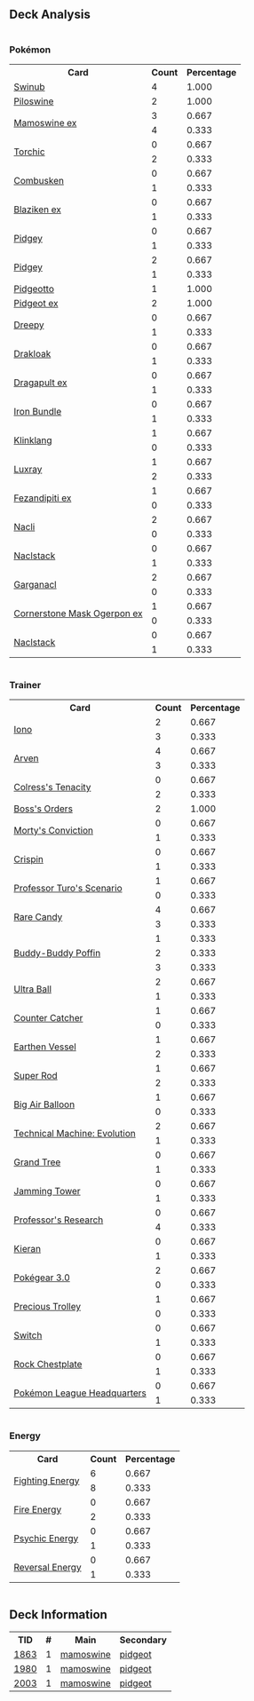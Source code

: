 
## Deck Analysis

<div style="display: flex; flex-wrap: wrap;">
<div style="flex: 1; margin-right: 10px;">
<h3>Pokémon</h3><table><tr><th>Card</th><th>Count</th><th>Percentage</th></tr><tr><td rowspan='1'><a href='https://limitlesstcg.com/cards/jp/SV9/44?translate=en'>Swinub</a></td><td>4</td><td>1.000</td></tr><tr><td rowspan='1'><a href='https://limitlesstcg.com/cards/jp/SV9/45?translate=en'>Piloswine</a></td><td>2</td><td>1.000</td></tr><tr><td rowspan='2'><a href='https://limitlesstcg.com/cards/jp/SV9/46?translate=en'>Mamoswine ex</a></td><td>3</td><td>0.667</td></tr><tr><td>4</td><td>0.333</td></tr><tr><td rowspan='2'><a href='https://limitlesstcg.com/cards/jp/SVM/14?translate=en'>Torchic</a></td><td>0</td><td>0.667</td></tr><tr><td>2</td><td>0.333</td></tr><tr><td rowspan='2'><a href='https://limitlesstcg.com/cards/jp/SVM/15?translate=en'>Combusken</a></td><td>0</td><td>0.667</td></tr><tr><td>1</td><td>0.333</td></tr><tr><td rowspan='2'><a href='https://limitlesstcg.com/cards/jp/SVM/16?translate=en'>Blaziken ex</a></td><td>0</td><td>0.667</td></tr><tr><td>1</td><td>0.333</td></tr><tr><td rowspan='2'><a href='https://limitlesstcg.com/cards/MEW/16'>Pidgey</a></td><td>0</td><td>0.667</td></tr><tr><td>1</td><td>0.333</td></tr><tr><td rowspan='2'><a href='https://limitlesstcg.com/cards/OBF/162'>Pidgey</a></td><td>2</td><td>0.667</td></tr><tr><td>1</td><td>0.333</td></tr><tr><td rowspan='1'><a href='https://limitlesstcg.com/cards/MEW/17'>Pidgeotto</a></td><td>1</td><td>1.000</td></tr><tr><td rowspan='1'><a href='https://limitlesstcg.com/cards/OBF/164'>Pidgeot ex</a></td><td>2</td><td>1.000</td></tr><tr><td rowspan='2'><a href='https://limitlesstcg.com/cards/TWM/128'>Dreepy</a></td><td>0</td><td>0.667</td></tr><tr><td>1</td><td>0.333</td></tr><tr><td rowspan='2'><a href='https://limitlesstcg.com/cards/TWM/129'>Drakloak</a></td><td>0</td><td>0.667</td></tr><tr><td>1</td><td>0.333</td></tr><tr><td rowspan='2'><a href='https://limitlesstcg.com/cards/TWM/130'>Dragapult ex</a></td><td>0</td><td>0.667</td></tr><tr><td>1</td><td>0.333</td></tr><tr><td rowspan='2'><a href='https://limitlesstcg.com/cards/PAR/56'>Iron Bundle</a></td><td>0</td><td>0.667</td></tr><tr><td>1</td><td>0.333</td></tr><tr><td rowspan='2'><a href='https://limitlesstcg.com/cards/SCR/101'>Klinklang</a></td><td>1</td><td>0.667</td></tr><tr><td>0</td><td>0.333</td></tr><tr><td rowspan='2'><a href='https://limitlesstcg.com/cards/PAL/71'>Luxray</a></td><td>1</td><td>0.667</td></tr><tr><td>2</td><td>0.333</td></tr><tr><td rowspan='2'><a href='https://limitlesstcg.com/cards/SFA/38'>Fezandipiti ex</a></td><td>1</td><td>0.667</td></tr><tr><td>0</td><td>0.333</td></tr><tr><td rowspan='2'><a href='https://limitlesstcg.com/cards/PAR/102'>Nacli</a></td><td>2</td><td>0.667</td></tr><tr><td>0</td><td>0.333</td></tr><tr><td rowspan='2'><a href='https://limitlesstcg.com/cards/PAL/122'>Naclstack</a></td><td>0</td><td>0.667</td></tr><tr><td>1</td><td>0.333</td></tr><tr><td rowspan='2'><a href='https://limitlesstcg.com/cards/PAR/104'>Garganacl</a></td><td>2</td><td>0.667</td></tr><tr><td>0</td><td>0.333</td></tr><tr><td rowspan='2'><a href='https://limitlesstcg.com/cards/TWM/112'>Cornerstone Mask Ogerpon ex</a></td><td>1</td><td>0.667</td></tr><tr><td>0</td><td>0.333</td></tr><tr><td rowspan='2'><a href='https://limitlesstcg.com/cards/PAR/103'>Naclstack</a></td><td>0</td><td>0.667</td></tr><tr><td>1</td><td>0.333</td></tr></table>
</div><div style='flex: 1; margin-right: 10px;'><h3>Trainer</h3><table><tr><th>Card</th><th>Count</th><th>Percentage</th></tr><tr><td rowspan='2'><a href='https://limitlesstcg.com/cards/PAL/185'>Iono</a></td><td>2</td><td>0.667</td></tr><tr><td>3</td><td>0.333</td></tr><tr><td rowspan='2'><a href='https://limitlesstcg.com/cards/OBF/186'>Arven</a></td><td>4</td><td>0.667</td></tr><tr><td>3</td><td>0.333</td></tr><tr><td rowspan='2'><a href='https://limitlesstcg.com/cards/SFA/57'>Colress's Tenacity</a></td><td>0</td><td>0.667</td></tr><tr><td>2</td><td>0.333</td></tr><tr><td rowspan='1'><a href='https://limitlesstcg.com/cards/PAL/172'>Boss's Orders</a></td><td>2</td><td>1.000</td></tr><tr><td rowspan='2'><a href='https://limitlesstcg.com/cards/TEF/155'>Morty's Conviction</a></td><td>0</td><td>0.667</td></tr><tr><td>1</td><td>0.333</td></tr><tr><td rowspan='2'><a href='https://limitlesstcg.com/cards/SCR/133'>Crispin</a></td><td>0</td><td>0.667</td></tr><tr><td>1</td><td>0.333</td></tr><tr><td rowspan='2'><a href='https://limitlesstcg.com/cards/PAR/171'>Professor Turo's Scenario</a></td><td>1</td><td>0.667</td></tr><tr><td>0</td><td>0.333</td></tr><tr><td rowspan='2'><a href='https://limitlesstcg.com/cards/SVI/191'>Rare Candy</a></td><td>4</td><td>0.667</td></tr><tr><td>3</td><td>0.333</td></tr><tr><td rowspan='3'><a href='https://limitlesstcg.com/cards/TEF/144'>Buddy-Buddy Poffin</a></td><td>1</td><td>0.333</td></tr><tr><td>2</td><td>0.333</td></tr><tr><td>3</td><td>0.333</td></tr><tr><td rowspan='2'><a href='https://limitlesstcg.com/cards/SVI/196'>Ultra Ball</a></td><td>2</td><td>0.667</td></tr><tr><td>1</td><td>0.333</td></tr><tr><td rowspan='2'><a href='https://limitlesstcg.com/cards/PAR/160'>Counter Catcher</a></td><td>1</td><td>0.667</td></tr><tr><td>0</td><td>0.333</td></tr><tr><td rowspan='2'><a href='https://limitlesstcg.com/cards/PAR/163'>Earthen Vessel</a></td><td>1</td><td>0.667</td></tr><tr><td>2</td><td>0.333</td></tr><tr><td rowspan='2'><a href='https://limitlesstcg.com/cards/PAL/188'>Super Rod</a></td><td>1</td><td>0.667</td></tr><tr><td>2</td><td>0.333</td></tr><tr><td rowspan='2'><a href='https://limitlesstcg.com/cards/MEW/155'>Big Air Balloon</a></td><td>1</td><td>0.667</td></tr><tr><td>0</td><td>0.333</td></tr><tr><td rowspan='2'><a href='https://limitlesstcg.com/cards/PAR/178'>Technical Machine: Evolution</a></td><td>2</td><td>0.667</td></tr><tr><td>1</td><td>0.333</td></tr><tr><td rowspan='2'><a href='https://limitlesstcg.com/cards/SCR/136'>Grand Tree</a></td><td>0</td><td>0.667</td></tr><tr><td>1</td><td>0.333</td></tr><tr><td rowspan='2'><a href='https://limitlesstcg.com/cards/TWM/153'>Jamming Tower</a></td><td>0</td><td>0.667</td></tr><tr><td>1</td><td>0.333</td></tr><tr><td rowspan='2'><a href='https://limitlesstcg.com/cards/SVI/189'>Professor's Research</a></td><td>0</td><td>0.667</td></tr><tr><td>4</td><td>0.333</td></tr><tr><td rowspan='2'><a href='https://limitlesstcg.com/cards/TWM/154'>Kieran</a></td><td>0</td><td>0.667</td></tr><tr><td>1</td><td>0.333</td></tr><tr><td rowspan='2'><a href='https://limitlesstcg.com/cards/SVI/186'>Pokégear 3.0</a></td><td>2</td><td>0.667</td></tr><tr><td>0</td><td>0.333</td></tr><tr><td rowspan='2'><a href='https://limitlesstcg.com/cards/SSP/185'>Precious Trolley</a></td><td>1</td><td>0.667</td></tr><tr><td>0</td><td>0.333</td></tr><tr><td rowspan='2'><a href='https://limitlesstcg.com/cards/SVI/194'>Switch</a></td><td>0</td><td>0.667</td></tr><tr><td>1</td><td>0.333</td></tr><tr><td rowspan='2'><a href='https://limitlesstcg.com/cards/SVI/192'>Rock Chestplate</a></td><td>0</td><td>0.667</td></tr><tr><td>1</td><td>0.333</td></tr><tr><td rowspan='2'><a href='https://limitlesstcg.com/cards/OBF/192'>Pokémon League Headquarters</a></td><td>0</td><td>0.667</td></tr><tr><td>1</td><td>0.333</td></tr></table>
</div><div style='flex: 1; margin-right: 10px;'><h3>Energy</h3><table><tr><th>Card</th><th>Count</th><th>Percentage</th></tr><tr><td rowspan='2'><a href='https://limitlesstcg.com/cards/SVE/14'>Fighting Energy</a></td><td>6</td><td>0.667</td></tr><tr><td>8</td><td>0.333</td></tr><tr><td rowspan='2'><a href='https://limitlesstcg.com/cards/SVE/10'>Fire Energy</a></td><td>0</td><td>0.667</td></tr><tr><td>2</td><td>0.333</td></tr><tr><td rowspan='2'><a href='https://limitlesstcg.com/cards/SVE/13'>Psychic Energy</a></td><td>0</td><td>0.667</td></tr><tr><td>1</td><td>0.333</td></tr><tr><td rowspan='2'><a href='https://limitlesstcg.com/cards/PAL/192'>Reversal Energy</a></td><td>0</td><td>0.667</td></tr><tr><td>1</td><td>0.333</td></tr></table>
</div></div>

## Deck Information

<table>
<tr><th>TID</th><th>#</th><th>Main</th><th>Secondary</th></tr>
<tr><td><a href='https://limitlesstcg.com/tournaments/jp/1863'>1863</a></td><td>1</td><td><a href='https://limitlesstcg.com/decks/list/jp/27698'>mamoswine</a></td><td><a href='https://limitlesstcg.com/decks/list/jp/27698'>pidgeot</a></td></tr><tr><td><a href='https://limitlesstcg.com/tournaments/jp/1980'>1980</a></td><td>1</td><td><a href='https://limitlesstcg.com/decks/list/jp/29498'>mamoswine</a></td><td><a href='https://limitlesstcg.com/decks/list/jp/29498'>pidgeot</a></td></tr><tr><td><a href='https://limitlesstcg.com/tournaments/jp/2003'>2003</a></td><td>1</td><td><a href='https://limitlesstcg.com/decks/list/jp/29864'>mamoswine</a></td><td><a href='https://limitlesstcg.com/decks/list/jp/29864'>pidgeot</a></td></tr></table>